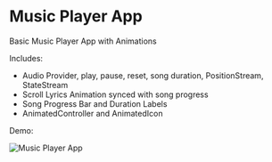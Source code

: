 # Music Player App

Basic Music Player App with Animations

Includes:

* Audio Provider, play, pause, reset, song duration, PositionStream, StateStream
* Scroll Lyrics Animation synced with song progress
* Song Progress Bar and Duration Labels
* AnimatedController and AnimatedIcon

Demo: 

![Music Player App](https://res.cloudinary.com/dwzr9lray/image/upload/v1650519433/flutter_repos/Flutter%20Intermediate/11.%20Music%20Player%20App/music_player_app.gif)